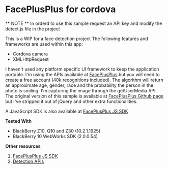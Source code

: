 # FacePlusPlus for cordova

** NOTE **
In orderd to use this sample request an API key and modify the detect.js file in the project

This is a WIP for a face detection project
The following features and frameworks are used within this app:
- Cordova camera
- XMLHttpRequest

I haven't used any platform specific UI framework to keep the application portable.
I'm using the APIs available at [FacePlusPlus](http://www.faceplusplus.com/) but you will need to create a free account (40k recognitions included). The algorithm will return an approximate age, gender, race and the probability the person in the photo is smiling.
I'm capturing the image through the getUserMedia API.
The original version of this sample is available at [FacePlusPlus Github page](https://github.com/FacePlusPlus/detect-demo) but I've stripped it out of jQuery and other extra functionalities.

A JavaScript SDK is also available at [FacePlusPlus JS SDK](https://github.com/FacePlusPlus/facepp-javascript-sdk)

**Tested With**

* BlackBerry Z10, Q10 and Z30 (10.2.1.1925)
* BlackBerry 10 WebWorks SDK (2.0.0.54)

**Other resources**

1. [FacePlusPlus JS SDK](https://github.com/FacePlusPlus/facepp-javascript-sdk)
2. [Detection APIs](http://www.faceplusplus.com/detection_detect/) 